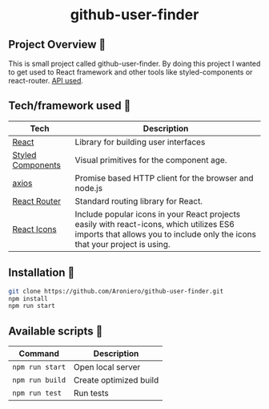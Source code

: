 <div align="center">

# github-user-finder

</div>

## Project Overview 🎉

This is small project called github-user-finder. By doing this project I wanted to get used to React framework and other tools like styled-components or react-router.
[API used](https://api.github.com/).

## Tech/framework used 🔧

| Tech                                                           | Description                                                                                                                                                            |
| -------------------------------------------------------------- | ---------------------------------------------------------------------------------------------------------------------------------------------------------------------- |
| [React](https://reactjs.org/)                                  | Library for building user interfaces                                                                                                                                   |
| [Styled Components](https://styled-components.com/)            | Visual primitives for the component age.                                                                                                                               |
| [axios](github.com/axios/axios)                                | Promise based HTTP client for the browser and node.js                                                                                                                  |
| [React Router](https://reactrouter.com/web/guides/quick-start) | Standard routing library for React.                                                                                                                                    |
| [React Icons](https://react-icons.github.io/react-icons/)      | Include popular icons in your React projects easily with react-icons, which utilizes ES6 imports that allows you to include only the icons that your project is using. |

## Installation 💾

```bash
git clone https://github.com/Aroniero/github-user-finder.git
npm install
npm run start
```

## Available scripts :scroll:​

| Command         | Description            |
| --------------- | ---------------------- |
| `npm run start` | Open local server      |
| `npm run build` | Create optimized build |
| `npm run test`  | Run tests              |
